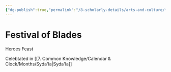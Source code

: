```yaml
---
{"dg-publish":true,"permalink":"/8-scholarly-details/arts-and-culture/festivals-and-ceremonies/festival-of-blades/","noteIcon":""}
---
```


# Festival of Blades

Heroes Feast 

Celebtated in [[7. Common Knowledge/Calendar & Clock/Months/Syda'la\|Syda'la]]